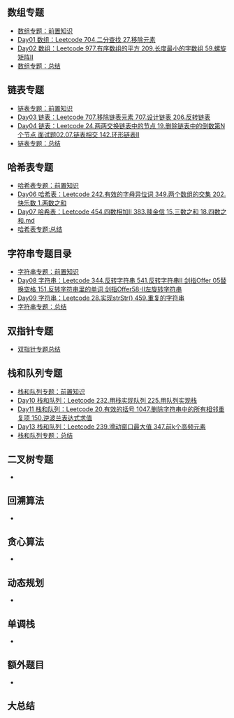## 数组专题

- [数组专题：前置知识](/array/数组专题前置知识.md)
- [Day01 数组：Leetcode  704.二分查找  27.移除元素](/array/Day01.md)
- [Day02 数组：Leetcode  977.有序数组的平方 209.长度最小的字数组  59.螺旋矩阵Ⅱ](/array/Day02.md)
- [数组专题：总结](/array/数组专题总结.md)

## 链表专题

- [链表专题：前置知识](/list/链表专题前置知识.md)
- [Day03 链表：Leetcode  707.移除链表元素  707.设计链表  206.反转链表](/list/Day03.md)
- [Day04 链表：Leetcode  24.两两交换链表中的节点  19.删除链表中的倒数第N个节点  面试题02.07.链表相交  142.环形链表Ⅱ](/list/Day04.md)
- [链表专题：总结](/list/链表专题总结.md)

## 哈希表专题

- [哈希表专题：前置知识](/hash/哈希表专题前置知识.md)
- [Day06 哈希表：Leetcode  242.有效的字母异位词  349.两个数组的交集  202.快乐数  1.两数之和](/hash/Day06.md)
- [Day07 哈希表：Leetcode  454.四数相加Ⅱ  383.赎金信  15.三数之和  18.四数之和.md](/hash/Day07.md)
- [哈希表专题:总结](/hash/哈希表专题总结.md)

## 字符串专题目录

- [字符串专题：前置知识](/string/字符串专题前置知识.md)
- [Day08 字符串：Leetcode  344.反转字符串  541.反转字符串Ⅱ  剑指Offer 05替换空格  151.反转字符串里的单词  剑指Offer58-Ⅱ左旋转字符串](/string/Day08.md)
- [Day09 字符串：Leetcode  28.实现strStr()  459.重复的字符串](/string/Day09.md)
- [字符串专题：总结](/string/字符串专题总结.md)

## 双指针专题

- [双指针专题总结](/doubleindex/双指针专题总结.md)

## 栈和队列专题

- [栈和队列专题：前置知识](/stack&queue/栈和队列专题前置知识.md)
- [Day10 栈和队列：Leetcode 232.用栈实现队列  225.用队列实现栈](/stack&queue/Day10.md)
- [Day11 栈和队列：Leetcode  20.有效的括号  1047.删除字符串中的所有相邻重复项  150.逆波兰表达式求值](/stack&queue/Day11.md)
- [Day13 栈和队列：Leetcode  239.滑动窗口最大值  347.前k个高频元素](/stack&queue/Day13.md)
- [栈和队列专题：总结](/stack&queue/栈和队列专题总结.md)

## 二叉树专题

- 

## 回溯算法

- 

## 贪心算法

- 

## 动态规划

- 

## 单调栈

- 

## 额外题目

- 

## 大总结